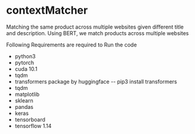 # contextMatcher

Matching the same product across multiple websites given different title and description. Using BERT, we match products across multiple websites

Following Requirements are required to Run the code

* python3
* pytorch
* cuda 10.1
* tqdm
* transformers package by huggingface -- pip3 install transformers
* tqdm
* matplotlib
* sklearn
* pandas
* keras
* tensorboard
* tensorflow 1.14
